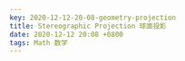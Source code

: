 ```yaml
---
key: 2020-12-12-20-08-geometry-projection
title: Stereographic Projection 球面投影
date: 2020-12-12 20:08 +0800
tags: Math 数学
---
```




<!--more-->
